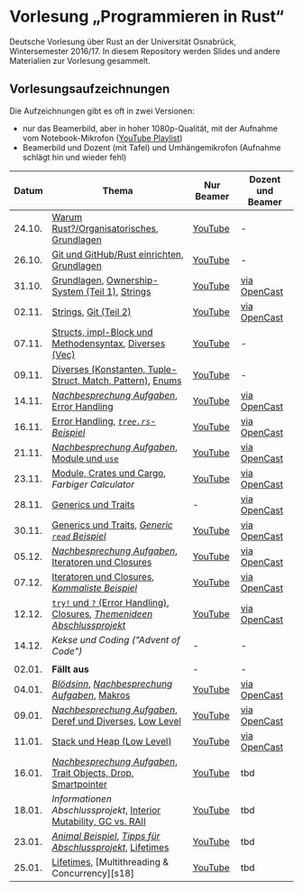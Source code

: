 # Vorlesung „Programmieren in Rust“

Deutsche Vorlesung über Rust an der Universität Osnabrück, Wintersemester 2016/17. In diesem Repository werden Slides und andere Materialien zur Vorlesung gesammelt.

## Vorlesungsaufzeichnungen

Die Aufzeichnungen gibt es oft in zwei Versionen:

- nur das Beamerbild, aber in hoher 1080p-Qualität, mit der Aufnahme vom Notebook-Mikrofon ([YouTube Playlist](https://www.youtube.com/playlist?list=PL0Ur-09iGhpwMbNiVTBeHmIjs0GuIXhNg))
- Beamerbild und Dozent (mit Tafel) und Umhängemikrofon (Aufnahme schlägt hin und wieder fehl)

| Datum  | Thema | Nur Beamer | Dozent und Beamer |
| ------ | ----- | ------------------------ | ---------------------------- |
| 24.10. | [Warum Rust?/Organisatorisches][s0], [Grundlagen][s1] | [YouTube](https://www.youtube.com/watch?v=lQ36K1htRDY) | - |
| 26.10. | [Git und GitHub/Rust einrichten][s2], [Grundlagen][s1] | [YouTube](https://www.youtube.com/watch?v=k6KKO7QfhNQ) | - |
| 31.10. | [Grundlagen](s1), [Ownership-System (Teil 1)][s3], [Strings][s4] | [YouTube](https://www.youtube.com/watch?v=1dr2CDxBRuo) | [via OpenCast](https://video4.virtuos.uos.de/engage/theodul/ui/core.html?id=2a7b1a55-5b47-4e13-bd11-45d5b6e3c2a2) |
| 02.11. | [Strings][s4], [Git (Teil 2)][s5] | [YouTube](https://www.youtube.com/watch?v=Hiez8zq3yNg) | [via OpenCast](https://video4.virtuos.uos.de/engage/theodul/ui/core.html?id=15898062-d625-48f3-9bd4-518710271568) |
| 07.11. | [Structs, impl-Block und Methodensyntax][s6], [Diverses (Vec)][s7] | [YouTube](https://www.youtube.com/watch?v=EGogoHQUeLE) | - |
| 09.11. | [Diverses (Konstanten, Tuple-Struct, Match, Pattern)][s7], [Enums](s8) | [YouTube](https://www.youtube.com/watch?v=PHEYNPtWIbs) | - |
| 14.11. | [*Nachbesprechung Aufgaben*][t3], [Error Handling][s9] | [YouTube](https://www.youtube.com/watch?v=YYb0fIELE1Q) | [via OpenCast](https://video4.virtuos.uos.de/engage/theodul/ui/core.html?id=2efa047b-8c2a-4545-bd6b-3c36d208f33f) |
| 16.11. | [Error Handling][s9], [*`tree.rs`-Beispiel*][m1] | [YouTube](https://youtu.be/lJzYi5TqtEY) | [via OpenCast](https://video4.virtuos.uos.de/engage/theodul/ui/core.html?id=1cac1644-d054-4fce-b59b-6214730abf19) |
| 21.11. | [*Nachbesprechung Aufgaben*][t4], [Module und `use`][s10] | [YouTube](https://youtu.be/04dpIX5njy8) | [via OpenCast](https://video4.virtuos.uos.de/engage/theodul/ui/core.html?id=96da9ffc-91eb-4d90-b89b-11696580e084) |
| 23.11. | [Module, Crates und Cargo][s10], *Farbiger Calculator* | [YouTube](https://youtu.be/mpfAaSVTe78) | [via OpenCast](https://video4.virtuos.uos.de/engage/theodul/ui/core.html?id=bac86875-bbeb-42dc-9970-55af51c9f017) |
| 28.11. | [Generics und Traits][s11] | - | [via OpenCast](https://video4.virtuos.uos.de/engage/theodul/ui/core.html?id=7859a587-aa3c-470e-8f17-34d62dc66984) |
| 30.11. | [Generics und Traits][s11], [*Generic `read` Beispiel*][m2] | [YouTube](https://www.youtube.com/watch?v=QUWfNqC-7nI) | [via OpenCast](https://video4.virtuos.uos.de/engage/theodul/ui/core.html?id=2c961a8f-e86e-4335-9a6f-90e8a6d435f5) |
| 05.12. | [*Nachbesprechung Aufgaben*][t6], [Iteratoren und Closures][s12] | [YouTube](https://youtu.be/YnYKzpmMv40) | [via OpenCast](https://video4.virtuos.uos.de/engage/theodul/ui/core.html?id=e4db0cac-c233-4ae7-9c62-5cd1d6e2ab16) |
| 07.12. | [Iteratoren und Closures][s12], [*Kommaliste Beispiel*][m3] | [YouTube](https://www.youtube.com/watch?v=Ku0001U4o9A) | [via OpenCast](https://video4.virtuos.uos.de/engage/theodul/ui/core.html?id=5c64074c-80ff-40ce-84ee-5dc4cb349ff5) |
| 12.12. | [`try!` und `?` (Error Handling)][s9], [Closures][s12], [*Themenideen Abschlussprojekt*][m4] | [YouTube](https://www.youtube.com/watch?v=-tc0tHWuJm8) | [via OpenCast](https://video4.virtuos.uos.de/engage/theodul/ui/core.html?id=7da62492-0c14-41e5-b9a5-ad00dfece221) |
| 14.12. | *Kekse und Coding ("Advent of Code")* | - | - |
| | | | |
| 02.01. | **Fällt aus** | - | - |
| 04.01. | [*Blödsinn*][b1], [*Nachbesprechung Aufgaben*][t8], [Makros][s13] | [YouTube](https://youtu.be/nPF-0zE5i9Q) | [via OpenCast](https://video4.virtuos.uos.de/engage/theodul/ui/core.html?id=8f7ff3e0-389d-4c98-82ac-5d708b4a1aaa) |
| 09.01. | [*Nachbesprechung Aufgaben*][t9], [Deref und Diverses][s14], [Low Level][s15] | [YouTube](https://youtu.be/TdJKs_Dq2Cs) | [via OpenCast](https://video4.virtuos.uos.de/engage/theodul/ui/core.html?id=8f7ff3e0-389d-4c98-82ac-5d708b4a1aaa) |
| 11.01. | [Stack und Heap (Low Level)][s15] | [YouTube](https://youtu.be/Unda8t9cxw8) | [via OpenCast](https://video4.virtuos.uos.de/engage/theodul/ui/core.html?id=31d04ddc-80a3-4344-a2c4-b4a0316f2e3a) |
| 16.01. | [*Nachbesprechung Aufgaben*][t10], [Trait Objects, Drop, Smartpointer][s16] | [YouTube](https://youtu.be/vjQ7qx6RcRY) | tbd |
| 18.01. | *Informationen Abschlussprojekt*, [Interior Mutability, GC vs. RAII][s16] | [YouTube](https://www.youtube.com/watch?v=1rTtz7qHW68) | tbd |
| 23.01. | [*Animal Beispiel*][m5], [*Tipps für Abschlussprojekt*][m6], [Lifetimes][s17] | [YouTube](https://youtu.be/1ND79YMDV54) | tbd |
| 25.01. | [Lifetimes][s17], [Multithreading & Concurrency][s18] | [YouTube](https://youtu.be/RTCHFlGg5wQ) | tbd |


[s0]: https://github.com/LukasKalbertodt/programmieren-in-rust/blob/master/slides/00-Warum-Rust.pdf
[s1]: https://github.com/LukasKalbertodt/programmieren-in-rust/blob/master/slides/01-Grundlagen.pdf
[s2]: https://github.com/LukasKalbertodt/programmieren-in-rust/blob/master/slides/02-Git-GitHub-Rust-Environment.pdf
[s3]: https://github.com/LukasKalbertodt/programmieren-in-rust/blob/master/slides/03-Ownership-System.pdf
[s4]: https://github.com/LukasKalbertodt/programmieren-in-rust/blob/master/slides/04-Strings.pdf
[s5]: https://github.com/LukasKalbertodt/programmieren-in-rust/blob/master/slides/05-Git-Teil-2.pdf
[s6]: https://github.com/LukasKalbertodt/programmieren-in-rust/blob/master/slides/06-Structs-Methoden.pdf
[s7]: https://github.com/LukasKalbertodt/programmieren-in-rust/blob/master/slides/07-Vec-Konstanten-TypeAlias-TupleStruct-Match-Pattern.pdf
[s8]: https://github.com/LukasKalbertodt/programmieren-in-rust/blob/master/slides/08-Enums-Option-Result.pdf
[s9]: https://github.com/LukasKalbertodt/programmieren-in-rust/blob/master/slides/09-Error-Handling.pdf
[s10]: https://github.com/LukasKalbertodt/programmieren-in-rust/blob/master/slides/10-Module-Crates-Cargo.pdf
[s11]: https://github.com/LukasKalbertodt/programmieren-in-rust/blob/master/slides/11-Generic-Traits.pdf
[s12]: https://github.com/LukasKalbertodt/programmieren-in-rust/blob/master/slides/12-Iterators-Closures.pdf
[s13]: https://github.com/LukasKalbertodt/programmieren-in-rust/blob/master/slides/13-Makros.pdf
[s14]: https://github.com/LukasKalbertodt/programmieren-in-rust/blob/master/slides/14-Deref-und-Diverses.pdf
[s15]: https://github.com/LukasKalbertodt/programmieren-in-rust/blob/master/slides/15-Low-Level.pdf
[s16]: https://github.com/LukasKalbertodt/programmieren-in-rust/blob/master/slides/16-TraitObjects-Smartpointer-InteriorMutability-Drop-RAII.pdf
[s17]: https://github.com/LukasKalbertodt/programmieren-in-rust/blob/master/slides/17-Lifetimes.pdf

[m1]: https://github.com/LukasKalbertodt/programmieren-in-rust/blob/master/materialien/tree.rs
[m2]: https://github.com/LukasKalbertodt/programmieren-in-rust/blob/master/materialien/read.rs
[m3]: https://github.com/LukasKalbertodt/programmieren-in-rust/blob/master/materialien/comma-list-iter.rs
[m4]: https://github.com/LukasKalbertodt/programmieren-in-rust/blob/master/materialien/Zusammenfassung-und-Abschlussprojekt.pdf
[m5]: https://github.com/LukasKalbertodt/programmieren-in-rust/blob/master/materialien/animal.rs
[m6]: https://github.com/LukasKalbertodt/programmieren-in-rust/blob/master/materialien/tipps-abschlussprojekt.md

[t3]: https://github.com/LukasKalbertodt/programmieren-in-rust/tree/master/aufgaben/sheet3
[t4]: https://github.com/LukasKalbertodt/programmieren-in-rust/tree/master/aufgaben/sheet4
[t6]: https://github.com/LukasKalbertodt/programmieren-in-rust/tree/master/aufgaben/sheet6
[t8]: https://github.com/LukasKalbertodt/programmieren-in-rust/tree/master/aufgaben/sheet8
[t9]: https://github.com/LukasKalbertodt/programmieren-in-rust/tree/master/aufgaben/sheet9
[t10]: https://github.com/LukasKalbertodt/programmieren-in-rust/tree/master/aufgaben/sheet10

[b0]: http://i.imgur.com/9g5gebP.jpg
[b1]: https://www.youtube.com/watch?v=d8q5C7UalZw&list=PL5YlUpv9iiO0WsosBlAZfL64BBCALECkW
